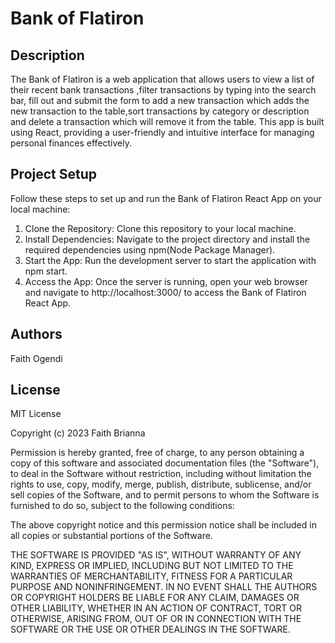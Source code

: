 # Bank of Flatiron
## Description
The Bank of Flatiron is a web application that allows users to view a list of their recent bank transactions ,filter transactions by typing into the search bar, fill out and submit the form to add a new transaction which adds the new transaction to the table,sort transactions by category or description and delete a transaction which will remove it from the table. This app is built using React, providing a user-friendly and intuitive interface for managing personal finances effectively.
## Project Setup
Follow these steps to set up and run the Bank of Flatiron React App on your local machine:

1. Clone the Repository: Clone this repository to your local machine.
2. Install Dependencies: Navigate to the project directory and install the required dependencies using npm(Node Package Manager).
3. Start the App: Run the development server to start the application with npm start.
4. Access the App: Once the server is running, open your web browser and navigate to http://localhost:3000/ to access the Bank of Flatiron React App.
## Authors
Faith Ogendi
## License
MIT License

Copyright (c) 2023 Faith Brianna

Permission is hereby granted, free of charge, to any person obtaining a copy
of this software and associated documentation files (the "Software"), to deal
in the Software without restriction, including without limitation the rights
to use, copy, modify, merge, publish, distribute, sublicense, and/or sell
copies of the Software, and to permit persons to whom the Software is
furnished to do so, subject to the following conditions:

The above copyright notice and this permission notice shall be included in all
copies or substantial portions of the Software.

THE SOFTWARE IS PROVIDED "AS IS", WITHOUT WARRANTY OF ANY KIND, EXPRESS OR
IMPLIED, INCLUDING BUT NOT LIMITED TO THE WARRANTIES OF MERCHANTABILITY,
FITNESS FOR A PARTICULAR PURPOSE AND NONINFRINGEMENT. IN NO EVENT SHALL THE
AUTHORS OR COPYRIGHT HOLDERS BE LIABLE FOR ANY CLAIM, DAMAGES OR OTHER
LIABILITY, WHETHER IN AN ACTION OF CONTRACT, TORT OR OTHERWISE, ARISING FROM,
OUT OF OR IN CONNECTION WITH THE SOFTWARE OR THE USE OR OTHER DEALINGS IN THE
SOFTWARE.